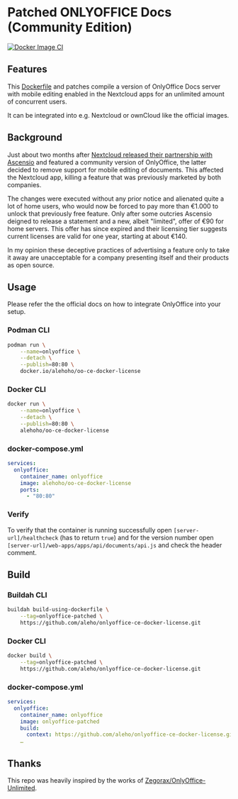 # Patched ONLYOFFICE Docs (Community Edition)

[![Docker Image CI](https://github.com/aleho/onlyoffice-ce-docker-license/actions/workflows/docker-image.yml/badge.svg)](https://github.com/aleho/onlyoffice-ce-docker-license/actions/workflows/docker-image.yml)

## Features

This [Dockerfile](./Dockerfile) and patches compile a version of
OnlyOffice Docs server with mobile editing enabled in the Nextcloud apps for an
unlimited amount of concurrent users.

It can be integrated into e.g. Nextcloud or ownCloud like the official images.

## Background

Just about two months after [Nextcloud released their partnership with Ascensio](https://nextcloud.com/blog/onlyoffice-and-nextcloud-partnering-up/)
and featured a community version of OnlyOffice, the latter decided to remove
support for mobile editing of documents. This affected the Nextcloud app,
killing a feature that was previously marketed by both companies.

The changes were executed without any prior notice and alienated quite a lot of
home users, who would now be forced to pay more than €1.000 to unlock that
previously free feature. Only after some outcries Ascensio deigned to release a
statement and a new, albeit "limited", offer of €90 for home servers. This
offer has since expired and their licensing tier suggests current licenses are
valid for one year, starting at about €140.

In my opinion these deceptive practices of advertising a feature only to take
it away are unacceptable for a company presenting itself and their products as
open source.


## Usage

Please refer the the official docs on how to integrate OnlyOffice into your
setup.

### Podman CLI

```sh
podman run \
    --name=onlyoffice \
    --detach \
    --publish=80:80 \
    docker.io/alehoho/oo-ce-docker-license
```

### Docker CLI

```sh
docker run \
    --name=onlyoffice \
    --detach \
    --publish=80:80 \
    alehoho/oo-ce-docker-license
```

### docker-compose.yml

```yml
services:
  onlyoffice:
    container_name: onlyoffice
    image: alehoho/oo-ce-docker-license
    ports:
      - "80:80"
```

### Verify

To verify that the container is running successfully open
`[server-url]/healthcheck` (has to return `true`) and for the version number open
`[server-url]/web-apps/apps/api/documents/api.js` and check the header comment.


## Build

### Buildah CLI

```sh
buildah build-using-dockerfile \
    --tag=onlyoffice-patched \
    https://github.com/aleho/onlyoffice-ce-docker-license.git
```

### Docker CLI

```sh
docker build \
    --tag=onlyoffice-patched \
    https://github.com/aleho/onlyoffice-ce-docker-license.git
```


### docker-compose.yml

```yml
services:
  onlyoffice:
    container_name: onlyoffice
    image: onlyoffice-patched
    build:
      context: https://github.com/aleho/onlyoffice-ce-docker-license.git
    …
```


## Thanks

This repo was heavily inspired by the works of
[Zegorax/OnlyOffice-Unlimited](https://github.com/Zegorax/OnlyOffice-Unlimited).
